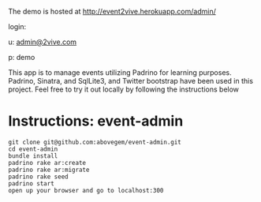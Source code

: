 The demo is hosted at http://event2vive.herokuapp.com/admin/

login:

u: admin@2vive.com

p: demo

This app is to manage events utilizing Padrino for learning purposes. Padrino, Sinatra, and SqlLite3, and Twitter bootstrap have been used in this project. Feel free to try it out locally by following the instructions below

Instructions:
event-admin
===========

    git clone git@github.com:abovegem/event-admin.git
    cd event-admin
    bundle install
    padrino rake ar:create
    padrino rake ar:migrate
    padrino rake seed
    padrino start
    open up your browser and go to localhost:300
    



